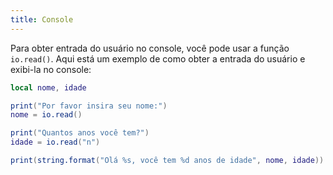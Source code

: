 ```yaml
---
title: Console
---
```


Para obter entrada do usuário no console, você pode usar a função `io.read()`.
Aqui está um exemplo de como obter a entrada do usuário e exibi-la no console:

```lua
local nome, idade

print("Por favor insira seu nome:")
nome = io.read()

print("Quantos anos você tem?")
idade = io.read("n")

print(string.format("Olá %s, você tem %d anos de idade", nome, idade))
```
